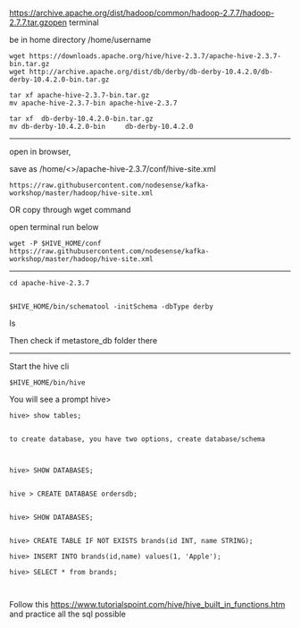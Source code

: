 https://archive.apache.org/dist/hadoop/common/hadoop-2.7.7/hadoop-2.7.7.tar.gzopen terminal

be in home directory /home/username



```
wget https://downloads.apache.org/hive/hive-2.3.7/apache-hive-2.3.7-bin.tar.gz
wget http://archive.apache.org/dist/db/derby/db-derby-10.4.2.0/db-derby-10.4.2.0-bin.tar.gz

tar xf apache-hive-2.3.7-bin.tar.gz
mv apache-hive-2.3.7-bin apache-hive-2.3.7

tar xf  db-derby-10.4.2.0-bin.tar.gz
mv db-derby-10.4.2.0-bin     db-derby-10.4.2.0
```

----------------------
open in browser, 

save as  /home/<<username>>/apache-hive-2.3.7/conf/hive-site.xml


```
https://raw.githubusercontent.com/nodesense/kafka-workshop/master/hadoop/hive-site.xml
```

OR copy through wget command


open terminal run below

```
wget -P $HIVE_HOME/conf https://raw.githubusercontent.com/nodesense/kafka-workshop/master/hadoop/hive-site.xml
```

-------
```
cd apache-hive-2.3.7


$HIVE_HOME/bin/schematool -initSchema -dbType derby
```

ls


Then check if metastore_db folder there


-------------

Start the hive cli 

```
$HIVE_HOME/bin/hive
```

You will see a prompt hive>

```
hive> show tables;


to create database, you have two options, create database/schema



hive> SHOW DATABASES;


hive > CREATE DATABASE ordersdb;


hive> SHOW DATABASES;


hive> CREATE TABLE IF NOT EXISTS brands(id INT, name STRING);

hive> INSERT INTO brands(id,name) values(1, 'Apple');

hive> SELECT * from brands;



```



Follow this https://www.tutorialspoint.com/hive/hive_built_in_functions.htm  and practice all the sql possible





















